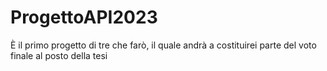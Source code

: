 # ProgettoAPI2023
È il primo progetto di tre che farò, il quale andrà a costituirei parte del voto finale al posto della tesi
